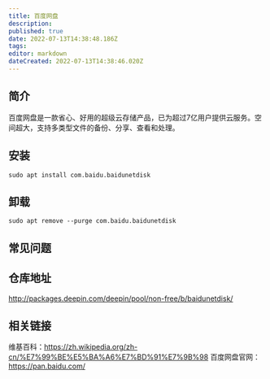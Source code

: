 ```yaml
---
title: 百度网盘
description: 
published: true
date: 2022-07-13T14:38:48.186Z
tags: 
editor: markdown
dateCreated: 2022-07-13T14:38:46.020Z
---
```


## 简介
百度网盘是一款省心、好用的超级云存储产品，已为超过7亿用户提供云服务。空间超大，支持多类型文件的备份、分享、查看和处理。

## 安装
```
sudo apt install com.baidu.baidunetdisk
```

## 卸载
```
sudo apt remove --purge com.baidu.baidunetdisk
```

## 常见问题
## 仓库地址
http://packages.deepin.com/deepin/pool/non-free/b/baidunetdisk/
## 相关链接
维基百科：https://zh.wikipedia.org/zh-cn/%E7%99%BE%E5%BA%A6%E7%BD%91%E7%9B%98
百度网盘官网：https://pan.baidu.com/